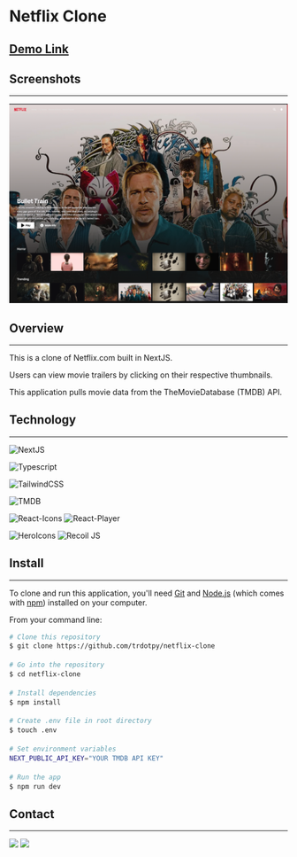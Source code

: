 # Netflix Clone

## <a href="https://netflix-clone-mauve-three.vercel.app/">Demo Link</a>

## Screenshots

---

<img src="./public/netflix-clone-ss.png">

## Overview

---

This is a clone of Netflix.com built in NextJS.

Users can view movie trailers by clicking on their respective thumbnails.

This application pulls movie data from the TheMovieDatabase (TMDB) API.

## Technology

---

![NextJS](https://img.shields.io/static/v1?style=for-the-badge&message=NextJS&color=black&logo=Next.js&logoColor=white&label=)

![Typescript](https://img.shields.io/static/v1?style=for-the-badge&message=Typescript&color=black&logo=Typescript&logoColor=blue&label=)

![TailwindCSS](https://img.shields.io/static/v1?style=for-the-badge&message=TailwindCSS&color=blue&logo=TailwindCSS&logoColor=white&label=)

![TMDB](https://img.shields.io/static/v1?style=for-the-badge&message=TheMovieDatabase+API&color=darkgreen&logo=&logoColor=white&label=)

![React-Icons](https://img.shields.io/static/v1?style=for-the-badge&message=React-Icons&color=blue&logo=React&logoColor=white&label=) ![React-Player](https://img.shields.io/static/v1?style=for-the-badge&message=React-Player&color=blue&logo=React&logoColor=white&label=)

![HeroIcons](https://img.shields.io/static/v1?style=for-the-badge&message=Heroicons&color=purple&logo=&logoColor=white&label=)
![Recoil JS](https://img.shields.io/static/v1?style=for-the-badge&message=Recoil+JS&color=black&logo=Recoil.JS&logoColor=white&label=)

## Install

---

To clone and run this application, you'll need [Git](https://git-scm.com) and [Node.js](https://nodejs.org/en/download/) (which comes with [npm](http://npmjs.com)) installed on your computer.

From your command line:

```bash
# Clone this repository
$ git clone https://github.com/trdotpy/netflix-clone

# Go into the repository
$ cd netflix-clone

# Install dependencies
$ npm install

# Create .env file in root directory
$ touch .env

# Set environment variables
NEXT_PUBLIC_API_KEY="YOUR TMDB API KEY"

# Run the app
$ npm run dev
```

## Contact

---

[<img src='https://img.shields.io/badge/GitHub-100000?style=for-the-badge&logo=github&logoColor=white'>](https://github.com/trdotpy/)
[<img src='https://img.shields.io/badge/Microsoft_Outlook-0078D4?style=for-the-badge&logo=microsoft-outlook&logoColor=white'>](mailto:tanvi.rahman@outlook.com)
